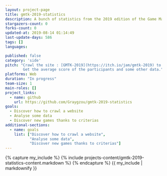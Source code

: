 ```yaml
---
layout: project-page
title: gmtk-2019-statistics
description: A bunch of statistics from the 2019 edition of the Game Maker ToolKit Game Jam
stargazers-count: 0
forks-count: 0
updated-at: 2019-08-14 01:14:49
last-update-days: 586
tags: []
languages: 

published: false
category: 'side'
pitch: "Crawl the site : [GMTK-2019](https://itch.io/jam/gmtk-2019) to get some statistics about the event.
        Get the average score of the participants and some other data."
platforms: Web
duration: "In progress"
team-size: 1
main-roles: []
project_links:
  - name: github
    url: https://github.com/Graygzou/gmtk-2019-statistics
goals:
  - Discover how to crawl a website
  - Analyse some data
  - Discover new games thanks to criterias
additional-sections:
  - name: goals
    list: ["Discover how to crawl a website",
           "Analyse some data",
           "Discover new games thanks to criterias"]
---
```

<!---
Gregoire Boiron <gregoire.boiron@gmail.com>
Copyright (c) 2018-2019 Gregoire Boiron  All Rights Reserved.
--->

{% capture my_include %}
{% include projects-content/gmtk-2019-statistics-content.markdown %}
{% endcapture %}
{{ my_include | markdownify }}
